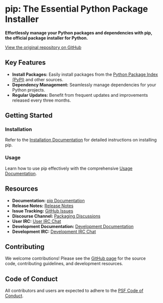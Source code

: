 # pip: The Essential Python Package Installer

**Effortlessly manage your Python packages and dependencies with pip, the official package installer for Python.**

[View the original repository on GitHub](https://github.com/pypa/pip)

## Key Features

*   **Install Packages:** Easily install packages from the [Python Package Index (PyPI)](https://pypi.org/) and other sources.
*   **Dependency Management:** Seamlessly manage dependencies for your Python projects.
*   **Regular Updates:** Benefit from frequent updates and improvements released every three months.

## Getting Started

### Installation

Refer to the [Installation Documentation](https://pip.pypa.io/en/stable/installation/) for detailed instructions on installing pip.

### Usage

Learn how to use pip effectively with the comprehensive [Usage Documentation](https://pip.pypa.io/en/stable/).

## Resources

*   **Documentation:** [pip Documentation](https://pip.pypa.io/en/latest)
*   **Release Notes:** [Release Notes](https://pip.pypa.io/en/stable/news.html)
*   **Issue Tracking:** [GitHub Issues](https://github.com/pypa/pip/issues)
*   **Discourse Channel:** [Packaging Discussions](https://discuss.python.org/c/packaging)
*   **User IRC:** [User IRC Chat](https://kiwiirc.com/nextclient/#ircs://irc.libera.chat:+6697/pypa)
*   **Development Documentation:** [Development Documentation](https://pip.pypa.io/en/latest/development)
*   **Development IRC:** [Development IRC Chat](https://kiwiirc.com/nextclient/#ircs://irc.libera.chat:+6697/pypa-dev)

## Contributing

We welcome contributions! Please see the [GitHub page](https://github.com/pypa/pip) for the source code, contributing guidelines, and development resources.

## Code of Conduct

All contributors and users are expected to adhere to the [PSF Code of Conduct](https://github.com/pypa/.github/blob/main/CODE_OF_CONDUCT.md).